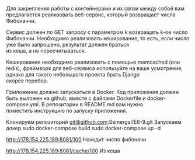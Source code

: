 Для закрепления работы с контейнерами и их связи между собой вам предлагается реализовать веб-сервис, который возвращает числа Фибоначчи.<br>

Сервис должен по GET запросу с параметром k возвращать k-ое число Фибоначчи. Необходимо реализовать кеширование, то есть, если число уже было запрошено, результат должен браться<br> из кеша, а не пересчитываться.<br>

Кеширование необходимо реализовать с помощью memcached (или redis), фреймворк для веб-сервиса используйте на ваше усмотрение, однако для такого небольшого проекта брать Django<br> скорее перебор.<br>

Приложение должно запускаться в Docker. Код приложения должен быть выложен на github, вместе с файлами Dockerfile и docker-compose.yml. В репозитории в README.md вам нужно<br> поместить инструкцию по запуску приложения.<br>


Клонируем репозиторий git@github.com:Semergal/E6-9.git
Запускаем докер
sudo docker-compose build
sudo docker-compose up -d

http://178.154.225.189:8081/100 Находит число фибоначи

http://178.154.225.189:8081/cache/100 Из кеша

